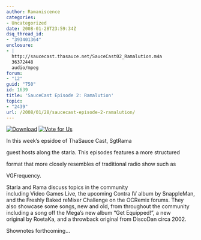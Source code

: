 ```yaml
---
author: Ramaniscence
categories:
- Uncategorized
date: 2008-01-28T23:59:34Z
dsq_thread_id:
- "393401364"
enclosure:
- |
  http://saucecast.thasauce.net/SauceCast02_Ramalution.m4a
  36372448
  audio/mpeg
forum:
- "12"
guid: "750"
id: 1639
title: 'SauceCast Episode 2: Ramalution'
topic:
- "2439"
url: /2008/01/28/saucecast-episode-2-ramalution/
---
```


[<img border="0" alt="Download" src="http://saucecast.thasauce.net/img/download.png" />](http://saucecast.thasauce.net/SauceCast02_Ramalution.m4a) [<img border="0" alt="Vote for Us" src="http://saucecast.thasauce.net/img/vote.png" />](http://www.podcastalley.com/podcast_details.php?pod_id=53950#)

In this week&#8217;s epsidoe of ThaSauce Cast, Sgt<span class="fullpost">R</span>ama
  
guest hosts along the starla. This episodes features a more structured
  
format that more closely resembles of traditional radio show such as
  
VGFrequency.
  
<span class="fullpost">Starla and Rama discuss topics in the community<br /> including Video Games Live, the upcoming Contra IV album by SnappleMan,<br /> and the Freshly Baked reMixer Challenge on the OCRemix forums. They<br /> also showcase some songs, new and old, from throughout the community<br /> including a song off the Mega&#8217;s new album &#8220;Get Equipped!&#8221;, a new<br /> original by RoetaKa, and a throwback original from DiscoDan circa 2002.</p> 

<p>
  Shownotes forthcoming&#8230;</span>
</p>